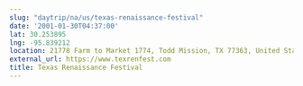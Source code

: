 ```yaml
---
slug: "daytrip/na/us/texas-renaissance-festival"
date: '2001-01-30T04:37:00'
lat: 30.253895
lng: -95.839212
location: 21778 Farm to Market 1774, Todd Mission, TX 77363, United States
external_url: https://www.texrenfest.com
title: Texas Renaissance Festival
---
```




